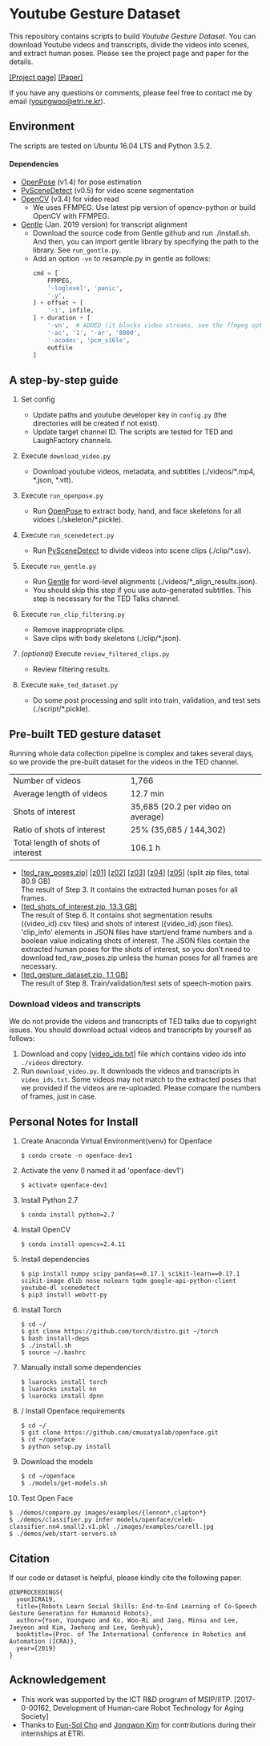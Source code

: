 # Youtube Gesture Dataset

This repository contains scripts to build *Youtube Gesture Dataset*.
You can download Youtube videos and transcripts, divide the videos into scenes, and extract human poses.
Please see the project page and paper for the details.  
 
[[Project page]](https://sites.google.com/view/youngwoo-yoon/projects/co-speech-gesture-generation) [[Paper]](https://arxiv.org/abs/1810.12541)

If you have any questions or comments, please feel free to contact me by email ([youngwoo@etri.re.kr](mailto:youngwoo@etri.re.kr)).

## Environment

The scripts are tested on Ubuntu 16.04 LTS and Python 3.5.2.  
#### Dependencies 
* [OpenPose](https://github.com/CMU-Perceptual-Computing-Lab/openpose) (v1.4) for pose estimation
* [PySceneDetect](https://pyscenedetect.readthedocs.io/en/latest/) (v0.5) for video scene segmentation
* [OpenCV](https://pypi.org/project/opencv-python/) (v3.4) for video read
  * We uses FFMPEG. Use latest pip version of opencv-python or build OpenCV with FFMPEG.
* [Gentle](https://github.com/lowerquality/gentle) (Jan. 2019 version) for transcript alignment
  * Download the source code from Gentle github and run ./install.sh. And then, you can import gentle library by specifying the path to the library. See `run_gentle.py`.
  * Add an option `-vn` to resample.py in gentle as follows:
    ```python
    cmd = [
        FFMPEG,
        '-loglevel', 'panic',
        '-y',
    ] + offset + [
        '-i', infile,
    ] + duration + [
        '-vn',  # ADDED (it blocks video streams, see the ffmpeg option)
        '-ac', '1', '-ar', '8000',
        '-acodec', 'pcm_s16le',
        outfile
    ]
    ``` 

## A step-by-step guide

1. Set config
   * Update paths and youtube developer key in `config.py` (the directories will be created if not exist).
   * Update target channel ID. The scripts are tested for TED and LaughFactory channels.

2. Execute `download_video.py`
   * Download youtube videos, metadata, and subtitles (./videos/*.mp4, *.json, *.vtt).

3. Execute `run_openpose.py`
   * Run [OpenPose](https://github.com/CMU-Perceptual-Computing-Lab/openpose) to extract body, hand, and face skeletons for all vidoes (./skeleton/*.pickle). 

4. Execute `run_scenedetect.py`
   * Run [PySceneDetect](https://pyscenedetect.readthedocs.io/en/latest/) to divide videos into scene clips (./clip/*.csv).
  
5. Execute `run_gentle.py`
   * Run [Gentle](https://github.com/lowerquality/gentle) for word-level alignments (./videos/*_align_results.json).
   * You should skip this step if you use auto-generated subtitles. This step is necessary for the TED Talks channel. 

6. Execute `run_clip_filtering.py`
   * Remove inappropriate clips.
   * Save clips with body skeletons (./clip/*.json).

7. *(optional)* Execute `review_filtered_clips.py`
   * Review filtering results.

8. Execute `make_ted_dataset.py`
   * Do some post processing and split into train, validation, and test sets (./script/*.pickle).


## Pre-built TED gesture dataset
 
Running whole data collection pipeline is complex and takes several days, so we provide the pre-built dataset for the videos in the TED channel.  

| | |
| --- | --- |
| Number of videos | 1,766 |
| Average length of videos | 12.7 min |
| Shots of interest | 35,685 (20.2 per video on average) |
| Ratio of shots of interest | 25% (35,685 / 144,302) |
| Total length of shots of interest | 106.1 h |

* [[ted_raw_poses.zip]](https://drive.google.com/open?id=1vvweoCFAARODSa5J5Ew6dpGdHFHoEia2) 
[[z01]](https://drive.google.com/open?id=1zR-GIx3vbqCMkvJ1HdCMjthUpj03XKwB) 
[[z02]](https://drive.google.com/open?id=1B2SOnb_nTyJua9sII4w3xBjp5hBLRcAj) 
[[z03]](https://drive.google.com/open?id=1uhfv6k0Q3E7bUIxYDAVjxKIjPM_gL8Wm)
[[z04]](https://drive.google.com/open?id=1VLi0oQBW8xetN7XmkGZ-S_KhD-DvbVQB)
[[z05]](https://drive.google.com/open?id=1F2wiRX421f3hiUkEeKcTBbtsgOEBy7lh) (split zip files, total 80.9 GB)  
The result of Step 3. It contains the extracted human poses for all frames. 
* [[ted_shots_of_interest.zip, 13.3 GB]](https://drive.google.com/open?id=1kF7SVpxzhYEHCoSPpUt6aqSKvl9YaTEZ)  
The result of Step 6. It contains shot segmentation results ({video_id}.csv files) and shots of interest ({video_id}.json files). 
'clip_info' elements in JSON files have start/end frame numbers and a boolean value indicating shots of interest. 
The JSON files contain the extracted human poses for the shots of interest, 
so you don't need to download ted_raw_poses.zip unless the human poses for all frames are necessary.
* [[ted_gesture_dataset.zip, 1.1 GB]](https://drive.google.com/open?id=1lZfvufQ_CIy3d2GFU2dgqIVo1gdmG6Dh)  
The result of Step 8. Train/validation/test sets of speech-motion pairs. 
 
### Download videos and transcripts
We do not provide the videos and transcripts of TED talks due to copyright issues.
You should download actual videos and transcripts by yourself as follows:  
1. Download and copy [[video_ids.txt]](https://drive.google.com/open?id=1grFWC7GBIeF2zlaOEtCWw4YgqHe3AFU-) file which contains video ids into `./videos` directory.
2. Run `download_video.py`. It downloads the videos and transcripts in `video_ids.txt`.
Some videos may not match to the extracted poses that we provided if the videos are re-uploaded.
Please compare the numbers of frames, just in case.


## Personal Notes for Install
1. Create Anaconda Virtual Environment(venv) for Openface
   ```
   $ conda create -n openface-dev1
   ```

2. Activate the venv (I named it ad 'openface-dev1')
   ```
   $ activate openface-dev1
   ```

3. Install Python 2.7
   ```
   $ conda install python=2.7
   ```
   
4. Install OpenCV
   ```
   $ conda install opencv=2.4.11
   ```
   
5. Install dependencies
   ```
   $ pip install numpy scipy pandas==0.17.1 scikit-learn==0.17.1 scikit-image dlib nose nolearn tqdm google-api-python-client youtube-dl scenedetect
   $ pip3 install webvtt-py
   ```

6. Install Torch
   ```
   $ cd ~/
   $ git clone https://github.com/torch/distro.git ~/torch
   $ bash install-deps
   $ ./install.sh
   $ source ~/.bashrc
   ```

7. Manually install some dependencies
   ```
   $ luarocks install torch
   $ luarocks install nn
   $ luarocks install dpnn
   ```
 
8. / Install Openface requirements
   ```
   $ cd ~/
   $ git clone https://github.com/cmusatyalab/openface.git
   $ cd ~/openface 
   $ python setup.py install
   ```

9. Download the models
   ```
   $ cd ~/openface
   $ ./models/get-models.sh
   ```

10. Test Open Face
   ```
   $ ./demos/compare.py images/examples/{lennon*,clapton*}
   $ ./demos/classifier.py infer models/openface/celeb-classifier.nn4.small2.v1.pkl ./images/examples/carell.jpg
   $ ./demos/web/start-servers.sh
   ```


## Citation 

If our code or dataset is helpful, please kindly cite the following paper:
```
@INPROCEEDINGS{
  yoonICRA19,
  title={Robots Learn Social Skills: End-to-End Learning of Co-Speech Gesture Generation for Humanoid Robots},
  author={Yoon, Youngwoo and Ko, Woo-Ri and Jang, Minsu and Lee, Jaeyeon and Kim, Jaehong and Lee, Geehyuk},
  booktitle={Proc. of The International Conference in Robotics and Automation (ICRA)},
  year={2019}
}
```

## Acknowledgement
* This work was supported by the ICT R&D program of MSIP/IITP. [2017-0-00162, Development of Human-care Robot Technology for Aging Society]   
* Thanks to [Eun-Sol Cho](https://github.com/euns2ol) and [Jongwon Kim](mailto:jwk9284@gmail.com) for contributions during their internships at ETRI.
